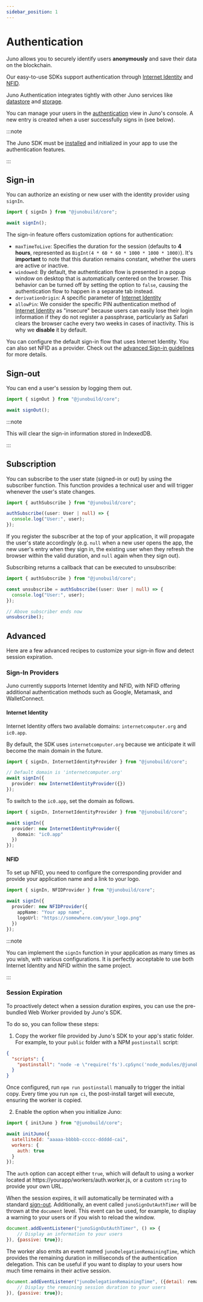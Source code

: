 ```yaml
---
sidebar_position: 1
---
```


# Authentication

Juno allows you to securely identify users **anonymously** and save their data on the blockchain.

Our easy-to-use SDKs support authentication through [Internet Identity] and [NFID].

Juno Authentication integrates tightly with other Juno services like [datastore](datastore.md) and [storage](storage.md).

You can manage your users in the [authentication](https://console.juno.build/auhtentication) view in Juno's console. A new entry is created when a user successfully signs in (see below).

:::note

The Juno SDK must be [installed](../add-juno-to-an-app/install-the-sdk-and-initialize-juno.md) and initialized in your app to use the authentication features.

:::

## Sign-in

You can authorize an existing or new user with the identity provider using `signIn`.

```typescript
import { signIn } from "@junobuild/core";

await signIn();
```

The sign-in feature offers customization options for authentication:

- `maxTimeToLive`: Specifies the duration for the session (defaults to **4 hours**, represented as `BigInt(4 * 60 * 60 * 1000 * 1000 * 1000)`). It's **important** to note that this duration remains constant, whether the users are active or inactive.
- `windowed`: By default, the authentication flow is presented in a popup window on desktop that is automatically centered on the browser. This behavior can be turned off by setting the option to `false`, causing the authentication flow to happen in a separate tab instead.
- `derivationOrigin`: A specific parameter of [Internet Identity](https://internetcomputer.org/docs/current/references/ii-spec#alternative-frontend-origins)
- `allowPin`: We consider the specific PIN authentication method of [Internet Identity](https://internetcomputer.org/docs/current/references/ii-spec#client-authentication-protocol) as "insecure" because users can easily lose their login information if they do not register a passphrase, particularly as Safari clears the browser cache every two weeks in cases of inactivity. This is why we **disable** it by default.

You can configure the default sign-in flow that uses Internet Identity. You can also set NFID as a provider. Check out the [advanced Sign-in guidelines](#sign-in-providers) for more details.

## Sign-out

You can end a user's session by logging them out.

```typescript
import { signOut } from "@junobuild/core";

await signOut();
```

:::note

This will clear the sign-in information stored in IndexedDB.

:::

## Subscription

You can subscribe to the user state (signed-in or out) by using the subscriber function. This function provides a technical user and will trigger whenever the user's state changes.

```typescript
import { authSubscribe } from "@junobuild/core";

authSubscribe((user: User | null) => {
  console.log("User:", user);
});
```

If you register the subscriber at the top of your application, it will propagate the user's state accordingly (e.g. `null` when a new user opens the app, the new user's entry when they sign in, the existing user when they refresh the browser within the valid duration, and `null` again when they sign out).

Subscribing returns a callback that can be executed to unsubscribe:

```typescript
import { authSubscribe } from "@junobuild/core";

const unsubscribe = authSubscribe((user: User | null) => {
  console.log("User:", user);
});

// Above subscriber ends now
unsubscribe();
```

## Advanced

Here are a few advanced recipes to customize your sign-in flow and detect session expiration.

### Sign-In Providers

Juno currently supports Internet Identity and NFID, with NFID offering additional authentication methods such as Google, Metamask, and WalletConnect.

#### Internet Identity

Internet Identity offers two available domains: `internetcomputer.org` and `ic0.app`.

By default, the SDK uses `internetcomputer.org` because we anticipate it will become the main domain in the future.

```typescript
import { signIn, InternetIdentityProvider } from "@junobuild/core";

// Default domain is 'internetcomputer.org'
await signIn({
  provider: new InternetIdentityProvider({})
});
```

To switch to the `ic0.app`, set the domain as follows.

```typescript
import { signIn, InternetIdentityProvider } from "@junobuild/core";

await signIn({
  provider: new InternetIdentityProvider({
    domain: "ic0.app"
  })
});
```

#### NFID

To set up NFID, you need to configure the corresponding provider and provide your application name and a link to your logo.

```typescript
import { signIn, NFIDProvider } from "@junobuild/core";

await signIn({
  provider: new NFIDProvider({
    appName: "Your app name",
    logoUrl: "https://somewhere.com/your_logo.png"
  })
});
```

:::note

You can implement the `signIn` function in your application as many times as you wish, with various configurations. It is perfectly acceptable to use both Internet Identity and NFID within the same project.

:::

### Session Expiration

To proactively detect when a session duration expires, you can use the pre-bundled Web Worker provided by Juno's SDK.

To do so, you can follow these steps:

1. Copy the worker file provided by Juno's SDK to your app's static folder. For example, to your `public` folder with a NPM `postinstall` script:

```json
{
  "scripts": {
    "postinstall": "node -e \"require('fs').cpSync('node_modules/@junobuild/core/dist/workers/', './static/workers', {recursive: true});\""
  }
}
```

Once configured, run `npm run postinstall` manually to trigger the initial copy. Every time you run `npm ci`, the post-install target will execute, ensuring the worker is copied.

2. Enable the option when you initialize Juno:

```javascript
import { initJuno } from "@junobuild/core";

await initJuno({
  satelliteId: "aaaaa-bbbbb-ccccc-ddddd-cai",
  workers: {
    auth: true
  }
});
```

The `auth` option can accept either `true`, which will default to using a worker located at https://yourapp/workers/auth.worker.js, or a custom `string` to provide your own URL.

When the session expires, it will automatically be terminated with a standard [sign-out](#sign-out). Additionally, an event called `junoSignOutAuthTimer` will be thrown at the `document` level. This event can be used, for example, to display a warning to your users or if you wish to reload the window.

```javascript
document.addEventListener("junoSignOutAuthTimer", () => {
    // Display an information to your users
}), {passive: true});
```

The worker also emits an event named `junoDelegationRemainingTime`, which provides the remaining duration in milliseconds of the authentication delegation. This can be useful if you want to display to your users how much time remains in their active session.

```javascript
document.addEventListener("junoDelegationRemainingTime", ({detail: remainingTime}) => {
    // Display the remaining session duration to your users
}), {passive: true});
```

[Internet Identity]: ../terminology.md#internet-identity
[NFID]: ../terminology.md#nfid
